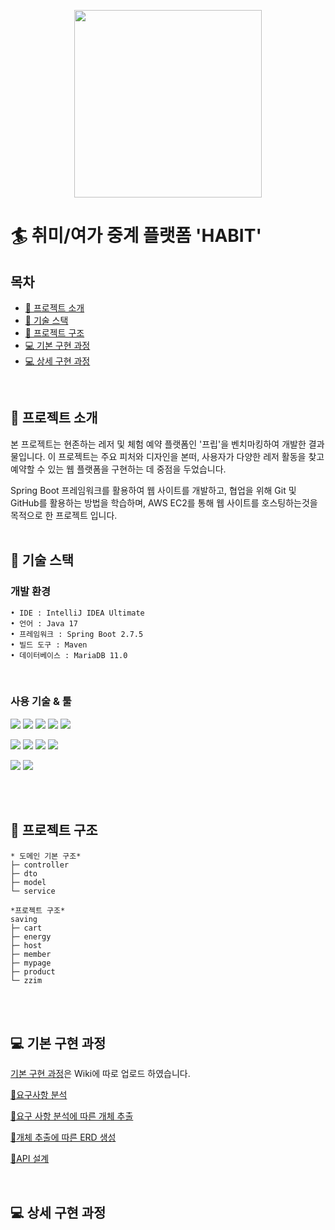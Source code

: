 <p align="center">
<img src="https://github.com/final-project-habit/habit/assets/121937711/5a63dc44-d201-4db3-9428-a87709f7e08e" width="300" height="300"/>
</p>

# 🏄 취미/여가 중계 플랫폼 'HABIT'

## 목차

* [🎤 프로젝트 소개](#-프로젝트-소개)
* [🔧 기술 스택](#-기술-스택)
* [🔗 프로젝트 구조](#-프로젝트-구조)
* [💻 기본 구현 과정](#-기본-구현-과정)
* [💻 상세 구현 과정](#-상세-구현-과정)

<br>

## 🎤 프로젝트 소개

본 프로젝트는 현존하는 레저 및 체험 예약 플랫폼인 '프립'을 벤치마킹하여 개발한 결과물입니다. 이 프로젝트는 주요 피처와 디자인을 본떠, 사용자가 다양한 레저 활동을 찾고 예약할 수 있는 웹 플랫폼을 구현하는 데 중점을 두었습니다.

Spring Boot 프레임워크를 활용하여 웹 사이트를 개발하고, 협업을 위해 Git 및 GitHub를 활용하는 방법을 학습하며, AWS EC2를 통해 웹 사이트를 호스팅하는것을 목적으로 한 프로젝트 입니다.
<br>
<br>

## 🔧 기술 스택

### 개발 환경

```
• IDE : IntelliJ IDEA Ultimate
• 언어 : Java 17
• 프레임워크 : Spring Boot 2.7.5
• 빌드 도구 : Maven
• 데이터베이스 : MariaDB 11.0
```

<br>

### 사용 기술 & 툴

<img src="https://img.shields.io/badge/Java-ED8B00?style=for-the-badge&logo=openjdk&logoColor=white"/></a>
<img src="https://img.shields.io/badge/Spring Boot 3.1.5-6DB33F?style=for-the-badge&logo=spring&logoColor=white"/></a>
<img src="https://img.shields.io/badge/maven-C71A36?style=for-the-badge&logo=apachemaven&logoColor=white"/></a>
<img src="https://img.shields.io/badge/MyBatis-FFFFFF?style=for-the-badge&logo=MyBatis&logoColor=black"/></a>
<img src="https://img.shields.io/badge/mariadb 11.0-003545?style=for-the-badge&logo=mariadb&logoColor=white"/></a>

<img src="https://img.shields.io/badge/javascript-F7DF1E?style=for-the-badge&logo=javascript&logoColor=black"/></a>
<img src="https://img.shields.io/badge/jquery-0769AD?style=for-the-badge&logo=jquery&logoColor=white"/></a>
<img src="https://img.shields.io/badge/html5-E34F26?style=for-the-badge&logo=html5&logoColor=white"/></a>
<img src="https://img.shields.io/badge/bootstrap-7952B3?style=for-the-badge&logo=bootstrap&logoColor=white"/></a>

<img src="https://img.shields.io/badge/Notion-FFFFFF?style=for-the-badge&logo=Notion&logoColor=black"/></a>
<img src="https://img.shields.io/badge/GitHub-100000?style=for-the-badge&logo=github&logoColor=white"/></a>

<br>
<br>

## 🔗 프로젝트 구조

```
* 도메인 기본 구조*
├─ controller
├─ dto
├─ model
└─ service

*프로젝트 구조*
saving
├─ cart
├─ energy
├─ host
├─ member
├─ mypage
├─ product
└─ zzim

```

<br>
<br>

## 💻 기본 구현 과정

[기본 구현 과정]()은 Wiki에 따로 업로드 하였습니다.

[📌요구사항 분석]()

[📌요구 사항 분석에 따른 개체 추출]()

[📌개체 추출에 따른 ERD 생성]()

[📌API 설계]()

<br>

## 💻 상세 구현 과정
